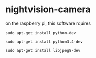 # nightvision-camera

on the raspberry pi, this software rquires

`sudo apt-get install python-dev`

`sudo apt-get install python3.4-dev`

`sudo apt-get install libjpeg8-dev`

